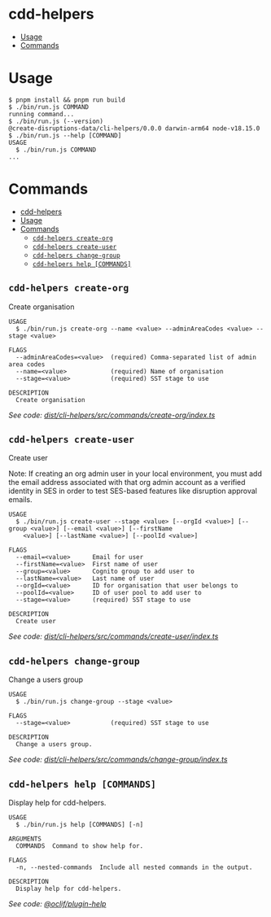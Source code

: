 # cdd-helpers

<!-- toc -->

-   [Usage](#usage)
-   [Commands](#commands)
<!-- tocstop -->

# Usage

<!-- usage -->

```sh-session
$ pnpm install && pnpm run build
$ ./bin/run.js COMMAND
running command...
$ ./bin/run.js (--version)
@create-disruptions-data/cli-helpers/0.0.0 darwin-arm64 node-v18.15.0
$ ./bin/run.js --help [COMMAND]
USAGE
  $ ./bin/run.js COMMAND
...
```

<!-- usagestop -->

# Commands

<!-- commands -->

- [cdd-helpers](#cdd-helpers)
- [Usage](#usage)
- [Commands](#commands)
  - [`cdd-helpers create-org`](#cdd-helpers-create-org)
  - [`cdd-helpers create-user`](#cdd-helpers-create-user)
  - [`cdd-helpers change-group`](#cdd-helpers-change-group)
  - [`cdd-helpers help [COMMANDS]`](#cdd-helpers-help-commands)

## `cdd-helpers create-org`

Create organisation

```
USAGE
  $ ./bin/run.js create-org --name <value> --adminAreaCodes <value> --stage <value>

FLAGS
  --adminAreaCodes=<value>  (required) Comma-separated list of admin area codes
  --name=<value>            (required) Name of organisation
  --stage=<value>           (required) SST stage to use

DESCRIPTION
  Create organisation
```

_See code: [dist/cli-helpers/src/commands/create-org/index.ts](https://github.com/Department-for-Transport-Disruptions/create-disruptions-data/blob/v0.0.0/dist/cli-helpers/src/commands/create-org/index.ts)_

## `cdd-helpers create-user`

Create user

Note: If creating an org admin user in your local environment, you must add the email address associated with that org admin account as a verified identity in SES in order to test SES-based features like disruption approval emails.

```
USAGE
  $ ./bin/run.js create-user --stage <value> [--orgId <value>] [--group <value>] [--email <value>] [--firstName
    <value>] [--lastName <value>] [--poolId <value>]

FLAGS
  --email=<value>      Email for user
  --firstName=<value>  First name of user
  --group=<value>      Cognito group to add user to
  --lastName=<value>   Last name of user
  --orgId=<value>      ID for organisation that user belongs to
  --poolId=<value>     ID of user pool to add user to
  --stage=<value>      (required) SST stage to use

DESCRIPTION
  Create user
```

_See code: [dist/cli-helpers/src/commands/create-user/index.ts](https://github.com/Department-for-Transport-Disruptions/create-disruptions-data/blob/v0.0.0/dist/cli-helpers/src/commands/create-user/index.ts)_

## `cdd-helpers change-group`

Change a users group

```
USAGE
  $ ./bin/run.js change-group --stage <value>

FLAGS
  --stage=<value>           (required) SST stage to use

DESCRIPTION
  Change a users group.
```

_See code: [dist/cli-helpers/src/commands/change-group/index.ts](https://github.com/Department-for-Transport-Disruptions/create-disruptions-data/blob/v0.0.0/dist/cli-helpers/src/commands/change-group/index.ts)_

## `cdd-helpers help [COMMANDS]`

Display help for cdd-helpers.

```
USAGE
  $ ./bin/run.js help [COMMANDS] [-n]

ARGUMENTS
  COMMANDS  Command to show help for.

FLAGS
  -n, --nested-commands  Include all nested commands in the output.

DESCRIPTION
  Display help for cdd-helpers.
```

_See code: [@oclif/plugin-help](https://github.com/oclif/plugin-help/blob/v5.2.9/src/commands/help.ts)_

<!-- commandsstop -->
